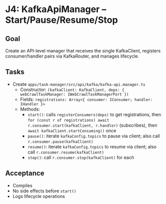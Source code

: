 # J4: KafkaApiManager – Start/Pause/Resume/Stop

## Goal

Create an API-level manager that receives the single KafkaClient, registers consumer/handler pairs via KafkaRouter, and manages lifecycle.

## Tasks

- Create `apps/task-manager/src/api/kafka/kafka-api.manager.ts`
  - Constructor: `(kafkaClient: KafkaClient, deps: { webCrawlTaskManager: IWebCrawlTaskManagerPort })`
  - Fields: `registrations: Array<{ consumer: IConsumer; handler: IHandler }>`
  - Methods:
    - `start()`: calls `registerConsumers(deps)` to get registrations, then `for (const r of registrations) await r.consumer.start(kafkaClient, r.handler)` (subscribes), then `await kafkaClient.startConsuming()` once
    - `pause()`: iterate `kafkaConfig.topics` to pause via client; also call `r.consumer.pause(kafkaClient)`
    - `resume()`: iterate `kafkaConfig.topics` to resume via client; also call `r.consumer.resume(kafkaClient)`
    - `stop()`: call `r.consumer.stop(kafkaClient)` for each

## Acceptance

- Compiles
- No side effects before `start()`
- Logs lifecycle operations
